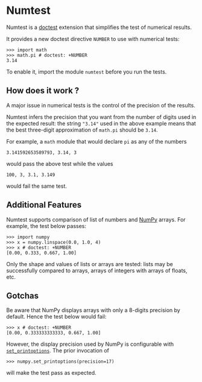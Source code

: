 
Numtest 
================================================================================

Numtest is a [doctest][] extension that simplifies the test of numerical results.

It provides a new doctest directive `NUMBER` to use with numerical tests:

    >>> import math
    >>> math.pi # doctest: +NUMBER
    3.14

To enable it, import the module `numtest` before you run the tests.

[doctest]: http://docs.python.org/2/library/doctest.html

How does it work ?
--------------------------------------------------------------------------------

A major issue in numerical tests is the control of the precision of the results.

Numtest infers the precision that you want from the number of digits used in 
the expected result: the string `"3.14"` used in the above example means that 
the best three-digit approximation of `math.pi` should be `3.14`. 

For example, a `math` module that would declare `pi` as any of the numbers

    3.141592653589793, 3.14, 3

would pass the above test while the values

    100, 3, 3.1, 3.149

would fail the same test.

Additional Features
--------------------------------------------------------------------------------

Numtest supports comparison of list of numbers and [NumPy][numpy] arrays. 
For example, the test below passes:

    >>> import numpy
    >>> x = numpy.linspace(0.0, 1.0, 4)
    >>> x # doctest: +NUMBER
    [0.00, 0.333, 0.667, 1.00]

Only the shape and values of lists or arrays are tested: lists may be 
successfully compared to arrays, arrays of integers with arrays of floats, 
etc.

Gotchas
--------------------------------------------------------------------------------

Be aware that NumPy displays arrays with only a 8-digits precision by default.
Hence the test below would fail:

    >>> x # doctest: +NUMBER
    [0.00, 0.333333333333, 0.667, 1.00]

However, the display precision used by NumPy is configurable with 
[`set_printoptions`][set_printoptions]. The prior invocation of

    >>> numpy.set_printoptions(precision=17)

will make the test pass as expected.

[numpy]: http://www.numpy.org/
[set_printoptions]: http://docs.scipy.org/doc/numpy/reference/generated/numpy.set_printoptions.html
